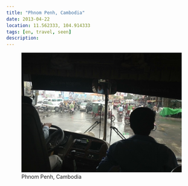 ```yaml
---
title: "‎⁨Phnom Penh⁩, ⁨Cambodia⁩"
date: 2013-04-22
location: 11.562333, 104.914333
tags: [en, travel, seen]
description: 
---
```


<figure>
  <img src="/assets/img/2013-06-22-phnom-penh-cambodia.jpeg" alt="‎⁨Phnom Penh⁩, ⁨Cambodia⁩">
  <figcaption>‎⁨Phnom Penh⁩, ⁨Cambodia⁩</figcaption>
</figure>

